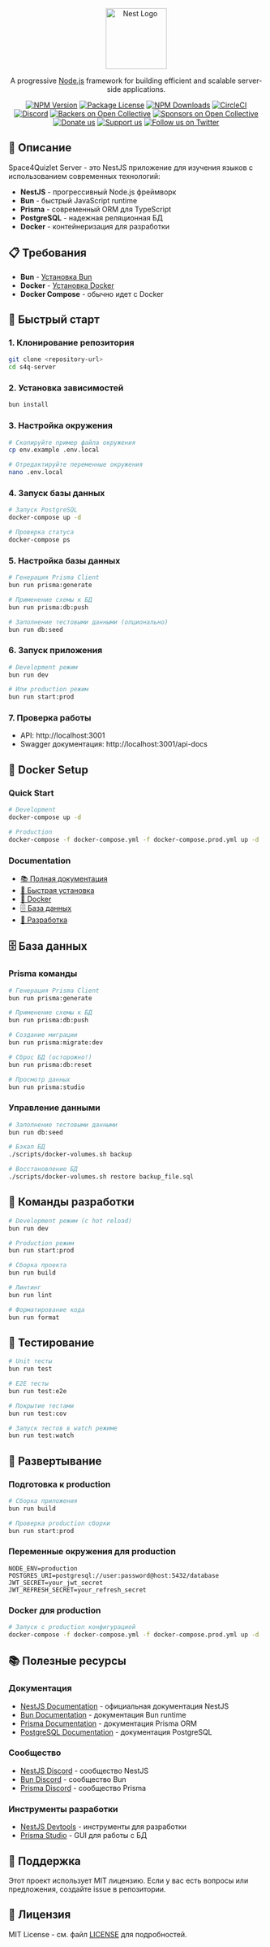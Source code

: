<p align="center">
  <a href="http://nestjs.com/" target="blank"><img src="https://nestjs.com/img/logo-small.svg" width="120" alt="Nest Logo" /></a>
</p>

[circleci-image]: https://img.shields.io/circleci/build/github/nestjs/nest/master?token=abc123def456
[circleci-url]: https://circleci.com/gh/nestjs/nest

  <p align="center">A progressive <a href="http://nodejs.org" target="_blank">Node.js</a> framework for building efficient and scalable server-side applications.</p>
    <p align="center">
<a href="https://www.npmjs.com/~nestjscore" target="_blank"><img src="https://img.shields.io/npm/v/@nestjs/core.svg" alt="NPM Version" /></a>
<a href="https://www.npmjs.com/~nestjscore" target="_blank"><img src="https://img.shields.io/npm/l/@nestjs/core.svg" alt="Package License" /></a>
<a href="https://www.npmjs.com/~nestjscore" target="_blank"><img src="https://img.shields.io/npm/dm/@nestjs/common.svg" alt="NPM Downloads" /></a>
<a href="https://circleci.com/gh/nestjs/nest" target="_blank"><img src="https://img.shields.io/circleci/build/github/nestjs/nest/master" alt="CircleCI" /></a>
<a href="https://discord.gg/G7Qnnhy" target="_blank"><img src="https://img.shields.io/badge/discord-online-brightgreen.svg" alt="Discord"/></a>
<a href="https://opencollective.com/nest#backer" target="_blank"><img src="https://opencollective.com/nest/backers/badge.svg" alt="Backers on Open Collective" /></a>
<a href="https://opencollective.com/nest#sponsor" target="_blank"><img src="https://opencollective.com/nest/sponsors/badge.svg" alt="Sponsors on Open Collective" /></a>
  <a href="https://paypal.me/kamilmysliwiec" target="_blank"><img src="https://img.shields.io/badge/Donate-PayPal-ff3f59.svg" alt="Donate us"/></a>
    <a href="https://opencollective.com/nest#sponsor"  target="_blank"><img src="https://img.shields.io/badge/Support%20us-Open%20Collective-41B883.svg" alt="Support us"></a>
  <a href="https://twitter.com/nestframework" target="_blank"><img src="https://img.shields.io/twitter/follow/nestframework.svg?style=social&label=Follow" alt="Follow us on Twitter"></a>
</p>
  <!--[![Backers on Open Collective](https://opencollective.com/nest/backers/badge.svg)](https://opencollective.com/nest#backer)
  [![Sponsors on Open Collective](https://opencollective.com/nest/sponsors/badge.svg)](https://opencollective.com/nest#sponsor)-->

## 🚀 Описание

Space4Quizlet Server - это NestJS приложение для изучения языков с использованием современных технологий:

- **NestJS** - прогрессивный Node.js фреймворк
- **Bun** - быстрый JavaScript runtime
- **Prisma** - современный ORM для TypeScript
- **PostgreSQL** - надежная реляционная БД
- **Docker** - контейнеризация для разработки

## 📋 Требования

- **Bun** - [Установка Bun](https://bun.sh/docs/installation)
- **Docker** - [Установка Docker](https://docs.docker.com/get-docker/)
- **Docker Compose** - обычно идет с Docker

## 🚀 Быстрый старт

### 1. Клонирование репозитория

```bash
git clone <repository-url>
cd s4q-server
```

### 2. Установка зависимостей

```bash
bun install
```

### 3. Настройка окружения

```bash
# Скопируйте пример файла окружения
cp env.example .env.local

# Отредактируйте переменные окружения
nano .env.local
```

### 4. Запуск базы данных

```bash
# Запуск PostgreSQL
docker-compose up -d

# Проверка статуса
docker-compose ps
```

### 5. Настройка базы данных

```bash
# Генерация Prisma Client
bun run prisma:generate

# Применение схемы к БД
bun run prisma:db:push

# Заполнение тестовыми данными (опционально)
bun run db:seed
```

### 6. Запуск приложения

```bash
# Development режим
bun run dev

# Или production режим
bun run start:prod
```

### 7. Проверка работы

- API: http://localhost:3001
- Swagger документация: http://localhost:3001/api-docs

## 🐳 Docker Setup

### Quick Start

```bash
# Development
docker-compose up -d

# Production
docker-compose -f docker-compose.yml -f docker-compose.prod.yml up -d
```

### Documentation

- [📚 Полная документация](docs/README.md)
- [🚀 Быстрая установка](docs/setup.md)
- [🐳 Docker](docs/docker/README.md)
- [🗄️ База данных](docs/database/README.md)
- [🔧 Разработка](docs/development/README.md)

## 🗄️ База данных

### Prisma команды

```bash
# Генерация Prisma Client
bun run prisma:generate

# Применение схемы к БД
bun run prisma:db:push

# Создание миграции
bun run prisma:migrate:dev

# Сброс БД (осторожно!)
bun run prisma:db:reset

# Просмотр данных
bun run prisma:studio
```

### Управление данными

```bash
# Заполнение тестовыми данными
bun run db:seed

# Бэкап БД
./scripts/docker-volumes.sh backup

# Восстановление БД
./scripts/docker-volumes.sh restore backup_file.sql
```

## 🔧 Команды разработки

```bash
# Development режим (с hot reload)
bun run dev

# Production режим
bun run start:prod

# Сборка проекта
bun run build

# Линтинг
bun run lint

# Форматирование кода
bun run format
```

## 🧪 Тестирование

```bash
# Unit тесты
bun run test

# E2E тесты
bun run test:e2e

# Покрытие тестами
bun run test:cov

# Запуск тестов в watch режиме
bun run test:watch
```

## 🚀 Развертывание

### Подготовка к production

```bash
# Сборка приложения
bun run build

# Проверка production сборки
bun run start:prod
```

### Переменные окружения для production

```env
NODE_ENV=production
POSTGRES_URI=postgresql://user:password@host:5432/database
JWT_SECRET=your_jwt_secret
JWT_REFRESH_SECRET=your_refresh_secret
```

### Docker для production

```bash
# Запуск с production конфигурацией
docker-compose -f docker-compose.yml -f docker-compose.prod.yml up -d
```

## 📚 Полезные ресурсы

### Документация

- [NestJS Documentation](https://docs.nestjs.com) - официальная документация NestJS
- [Bun Documentation](https://bun.sh/docs) - документация Bun runtime
- [Prisma Documentation](https://www.prisma.io/docs) - документация Prisma ORM
- [PostgreSQL Documentation](https://www.postgresql.org/docs/) - документация PostgreSQL

### Сообщество

- [NestJS Discord](https://discord.gg/G7Qnnhy) - сообщество NestJS
- [Bun Discord](https://bun.sh/discord) - сообщество Bun
- [Prisma Discord](https://discord.gg/prisma) - сообщество Prisma

### Инструменты разработки

- [NestJS Devtools](https://devtools.nestjs.com) - инструменты для разработки
- [Prisma Studio](https://www.prisma.io/studio) - GUI для работы с БД

## 🤝 Поддержка

Этот проект использует MIT лицензию. Если у вас есть вопросы или предложения, создайте issue в репозитории.

## 📄 Лицензия

MIT License - см. файл [LICENSE](LICENSE) для подробностей.
